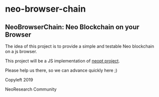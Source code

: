 # neo-browser-chain
## NeoBrowserChain: Neo Blockchain on your Browser

The idea of this project is to provide a simple and testable Neo blockchain on a js browser.

This project will be a JS implementation of [neopt project](https://github.com/neoresearch/neopt).

Please help us there, so we can advance quickly here ;)

Copyleft 2019

NeoResearch Community
